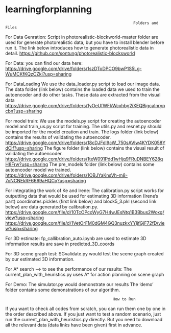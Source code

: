 # learningforplanning
                                                            Folders and Files
For Data Genration:
       Script in photorealistic-blockworld-master folder are used for generate photorealistic data, but you have to install blender before run it.
       The link below introduces how to generate photorealistic data in detail.
       https://github.com/sontung/photorealistic-blocksworld

For Data:
      you can find our data here:    https://drive.google.com/drive/folders/1szDToDPCO9bwP1S5Lg-WuMCKfKQzCZkI?usp=sharing

For DataLoading
      We use the data_loader.py script to load our image data.
      The data folder (link below) contains the loaded data we used to train the autoencoder and do other tasks. These data are extracted from the visual data
https://drive.google.com/drive/folders/1yOeUfWFkWcxhbg2iXEQBigcaInrypcbn?usp=sharing

For model train:
       We use the models.py script for creating the autoencoder model and train_us.py script for training. The utils.py and resnet.py should be imported for the model creation and train.
      The logs folder (link below) contains the results of validating the autoencoder.
      https://drive.google.com/drive/folders/18cDJFdl9cW_750sAVlw4KYDK058YdCif?usp=sharing
      The figure folder (link below) contains the visual result of validating the autoencoder.
      https://drive.google.com/drive/folders/1teW091Pdd1wHjq9FRuDNBEY628qH8Frw?usp=sharing
      The pre_models folder (link below) contains some autoencoder model we trained.
https://drive.google.com/drive/folders/1OBJYaKnsVh-m8-7oNCNEkRF6669aHQCq?usp=sharing

For integrating the work of Ke and Irene:
      The calibration.py script works for outputting data that would be used for estimating 3D information (Irene’s part)
      coordinates.pickles (first link below) and block5_3.pkl (second link below) are data generated by calibration.py.
https://drive.google.com/file/d/10TcOPcoWyG7H4wJEsNtq1B3Bbus2Woxg/view?usp=sharing
https://drive.google.com/file/d/1VetOrFM0dGM4GQ3nuzkxYYljfGjF72fD/view?usp=sharing

For 3D estimate:
       fp_callibration_auto.ipynb are used to estimate 3D information
       results are save in predicted_3D_coords

For 3D scene graph test:
      SGvalidate.py would test the scene graph created by our estimated 3D information.

For A* search —> to see the performance of our results:
      The current_plan_with_heuristics.py uses A* for action planning on scene graph

For Demo:
      The simulator.py would demonstrate our results
      The ‘demo’ folder contains some demonstrations of our algorithm.


          
                                                   How to Run

If you want to check all codes from scratch, you can run them one by one in the order described above. If you just want to test a random scenario, just run the current_plan_with_heuristics.py  directly. But you need to download all the relevant data (data links have been given) first in advance.
